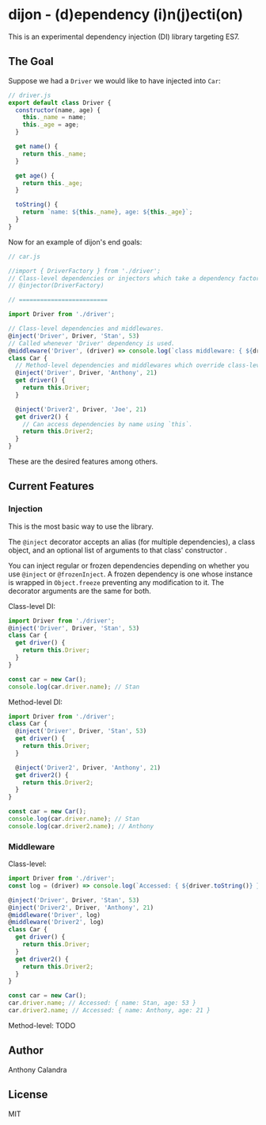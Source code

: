 # dijon - (d)ependency (i)n(j)ecti(on)

This is an experimental dependency injection (DI) library targeting ES7.

## The Goal

Suppose we had a `Driver` we would like to have injected into `Car`:

```js
// driver.js
export default class Driver {
  constructor(name, age) {
    this._name = name;
    this._age = age;
  }

  get name() {
    return this._name;
  }

  get age() {
    return this._age;
  }

  toString() {
    return `name: ${this._name}, age: ${this._age}`;
  }
}
```
Now for an example of dijon's end goals:
```js
// car.js

//import { DriverFactory } from './driver';
// Class-level dependencies or injectors which take a dependency factory and inject them into classes. Useful for multiple dependencies of the same type. (WIP)
// @injector(DriverFactory)

// =========================

import Driver from './driver';

// Class-level dependencies and middlewares.
@inject('Driver', Driver, 'Stan', 53)
// Called whenever 'Driver' dependency is used.
@middleware('Driver', (driver) => console.log(`class middleware: { ${driver} }`))
class Car {
  // Method-level dependencies and middlewares which override class-level ones.
  @inject('Driver', Driver, 'Anthony', 21)
  get driver() {
    return this.Driver;
  }

  @inject('Driver2', Driver, 'Joe', 21)
  get driver2() {
    // Can access dependencies by name using `this`.
    return this.Driver2;
  }
}
```
These are the desired features among others.

## Current Features

### Injection

This is the most basic way to use the library.

The `@inject` decorator accepts an alias (for multiple dependencies), a class object, and an optional list of arguments to that class' constructor .

You can inject regular or frozen dependencies depending on whether you use `@inject` or `@frozenInject`. A frozen dependency is one whose instance is wrapped in `Object.freeze` preventing any modification to it. The decorator arguments are the same for both.

Class-level DI:
```js
import Driver from './driver';
@inject('Driver', Driver, 'Stan', 53)
class Car {
  get driver() {
    return this.Driver;
  }
}

const car = new Car();
console.log(car.driver.name); // Stan
```

Method-level DI:
```js
import Driver from './driver';
class Car {
  @inject('Driver', Driver, 'Stan', 53)
  get driver() {
    return this.Driver;
  }

  @inject('Driver2', Driver, 'Anthony', 21)
  get driver2() {
    return this.Driver2;
  }
}

const car = new Car();
console.log(car.driver.name); // Stan
console.log(car.driver2.name); // Anthony
```

### Middleware

Class-level:
```js
import Driver from './driver';
const log = (driver) => console.log(`Accessed: { ${driver.toString()} }`);

@inject('Driver', Driver, 'Stan', 53)
@inject('Driver2', Driver, 'Anthony', 21)
@middleware('Driver', log)
@middleware('Driver2', log)
class Car {
  get driver() {
    return this.Driver;
  }
  get driver2() {
    return this.Driver2;
  }
}

const car = new Car();
car.driver.name; // Accessed: { name: Stan, age: 53 }
car.driver2.name; // Accessed: { name: Anthony, age: 21 }
```

Method-level:
TODO

## Author

Anthony Calandra

## License

MIT
